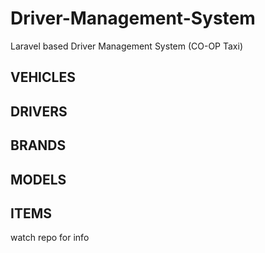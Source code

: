 # Driver-Management-System
Laravel based Driver Management System (CO-OP Taxi)


## VEHICLES
## DRIVERS
## BRANDS
## MODELS
## ITEMS


watch repo for info

